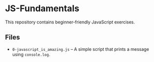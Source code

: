 # JS-Fundamentals

This repository contains beginner-friendly JavaScript exercises.

## Files

- `0-javascript_is_amazing.js` – A simple script that prints a message using `console.log`.
